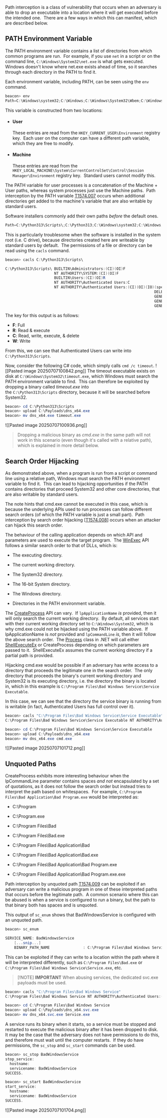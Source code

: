 Path interception is a class of vulnerability that occurs when an adversary is able to drop an executable into a location where it will get executed before the intended one.  There are a few ways in which this can manifest, which are described below.

## PATH Environment Variable

The PATH environment variable contains a list of directories from which common programs are run.  For example, if you use `net` in a script or on the command line, `C:\Windows\System32\net.exe` is what gets executed.  Windows doesn't know where net.exe exists ahead of time, so it searches through each directory in the PATH to find it.

Each environment variable, including PATH, can be seen using the `env` command.

```powershell
beacon> env
Path=C:\Windows\system32;C:\Windows;C:\Windows\System32\Wbem;C:\Windows\System32\WindowsPowerShell\v1.0\;C:\Windows\System32\OpenSSH\;C:\Program Files\Bad Windows Service;C:\Users\pchilds\AppData\Local\Microsoft\WindowsApps
```

This variable is constructed from two locations:

- #### User
    
    These entries are read from the `HKEY_CURRENT_USER\Environment` registry key.  Each user on the computer can have a different path variable, which they are free to modify.
    
- #### Machine
    
    These entries are read from the `HKEY_LOCAL_MACHINE\System\CurrentControlSet\Control\Session Manager\Environment` registry key.  Standard users cannot modify this.
    

The PATH variable for user processes is a concatenation of the Machine + User paths, whereas system processes just use the Machine paths.  Path interception by the PATH variable [T1574.007](https://attack.mitre.org/techniques/T1574/007/) occurs when additional directories get added to the machine's variable that are also writable by standard users.

Software installers commonly add their own paths _before_ the default ones.

```powershell
Path=C:\Python313\Scripts\;C:\Python313;C:\Windows\system32;C:\Windows; ... etc ...
```

This is particularly troublesome when the software is installed in the system root (i.e. C drive), because directories created here are writeable by standard users by default.  The permissions of a file or directory can be read using the `cacls` command.

```powershell
beacon> cacls C:\Python313\Scripts\

C:\Python313\Scripts\ BUILTIN\Administrators:(CI)(OI)F
                      NT AUTHORITY\SYSTEM:(CI)(OI)F
                      BUILTIN\Users:(CI)(OI)R
                      NT AUTHORITY\Authenticated Users:C
                      NT AUTHORITY\Authenticated Users:(CI)(OI)(IO)(special access:)
                                                                   DELETE
                                                                   GENERIC_READ
                                                                   GENERIC_WRITE
                                                                   GENERIC_EXECUTE
```

The key for this output is as follows:  

- **F**: Full
- **R**: Read & execute
- **C**: Read, write, execute, & delete
- **W**: Write
    

From this, we can see that Authenticated Users can write into `C:\Python313\Scripts`.

Now, consider the following C# code, which simply calls `cmd /c timeout`.
![[Pasted image 20250707100842.png]]
The timeout executable exists on disk at `C:\Windows\System32\timeout.exe`, which Windows must search the PATH environment variable to find.  This can therefore be exploited by dropping a binary called _timeout.exe_ into the `C:\Python313\Scripts` directory, because it will be searched before System32.

```powershell
beacon> cd C:\Python313\Scripts
beacon> upload C:\Payloads\dns_x64.exe
beacon> mv dns_x64.exe timeout.exe
```

![[Pasted image 20250707100936.png]]

> Dropping a malicious binary as _cmd.exe_ in the same path will not work in this scenario (even though it's called with a relative path), which is explained in more detail below.

## Search Order Hijacking

As demonstrated above, when a program is run from a script or command line using a relative path, Windows must search the PATH environment variable to find it.  This can lead to hijacking opportunities if the PATH contains directories that proceed System32 and other core directories, that are also writable by standard users.

The note hints that cmd.exe cannot be executed in this case, which is because the underlying APIs used to run processes can follow different search orders (of which the PATH variable is just a small part).  Path interception by search order hijacking [[T1574.008](https://attack.mitre.org/techniques/T1574/008/)] occurs when an attacker can hijack this search order.

The behaviour of the calling application depends on which API and parameters are used to execute the target program.  The [WinExec](https://learn.microsoft.com/en-us/windows/win32/api/winbase/nf-winbase-winexec) API follows a similar search order to that of DLLs, which is:

- The executing directory.
    
- The current working directory.
    
- The System32 directory.
    
- The 16-bit System directory.
    
- The Windows directory.
    
- Directories in the PATH environment variable.
    

The [CreateProcess](https://learn.microsoft.com/en-us/windows/win32/api/processthreadsapi/nf-processthreadsapi-createprocessa) API can vary.  If `lpApplicationName` _is_ provided, then it will only search the current working directory.  By default, all services start with their current working directory set to `C:\Windows\System32`, which is why cmd.exe could not be hijacked using the PATH variable above.  If lpApplicationName is _not_ provided and `lpCommandLine` _is_, then it will follow the above search order.  The [Process](https://learn.microsoft.com/en-us/dotnet/api/system.diagnostics.process) class in .NET will call either [ShellExecuteEx](https://learn.microsoft.com/en-us/windows/win32/api/shellapi/nf-shellapi-shellexecuteexa) or CreateProcess depending on which parameters are passed to it.  ShellExecuteEx assumes the current working directory if a partial path is provided.

Hijacking cmd.exe would be possible if an adversary has write access to a directory that proceeds the legitimate one in the search order.  The only directory that proceeds the binary's current working directory and System32 is its executing directory, i.e. the directory the binary is located in, which in this example is `C:\Program Files\Bad Windows Service\Service Executable`.

In this case, we can see that the directory the service binary is running from is writable (in fact, Authenticated Users has full control over it).

```powershell
beacon> cacls "C:\Program Files\Bad Windows Service\Service Executable"
C:\Program Files\Bad Windows Service\Service Executable NT AUTHORITY\Authenticated Users:(CI)(OI)F

beacon> cd C:\Program Files\Bad Windows Service\Service Executable
beacon> upload C:\Payloads\dns_x64.exe
beacon> mv dns_x64.exe cmd.exe
```

![[Pasted image 20250707101712.png]]
## Unquoted Paths

CreateProcess exhibits more interesting behaviour when the lpCommandLine parameter contains spaces _and not_ encapsulated by a set of quotations, as it does not follow the search order but instead tries to interpret the path based on whitespaces.  For example, `C:\Program Files\Bad Application\Bad Program.exe` would be interpreted as:

- C:\Program
    
- C:\Program.exe
    
- C:\Program Files\Bad
    
- C:\Program Files\Bad.exe
    
- C:\Program Files\Bad Application\Bad
    
- C:\Program Files\Bad Application\Bad.exe
    
- C:\Program Files\Bad Application\Bad Program.exe
    
- C:\Program Files\Bad Application\Bad Program.exe.exe

Path interception by unquoted path [T1574.009](https://attack.mitre.org/techniques/T1574/009/) can be exploited if an adversary can write a malicious program in one of these interpreted paths that occurs before the legitimate path.  A common scenario where this can be abused is when a service is configured to run a binary, but the path to that binary both has spaces and is unquoted.

This output of `sc_enum` shows that BadWindowsService is configured with an unquoted path.

```powershell
beacon> sc_enum

SERVICE_NAME: BadWindowsService
    [...snip...]
	BINARY_PATH_NAME               : C:\Program Files\Bad Windows Service\Service Executable\BadWindowsService.exe
```

This can be exploited if they can write to a location within the path where it will be interpreted differently, such as `C:\Program Files\Bad.exe` or `C:\Program Files\Bad Windows Service\Service.exe`, etc.

> [!NOTE] **IMPORTANT**
> When abusing services, the dedicated svc.exe payloads must be used.

```powershell
beacon> cacls "C:\Program Files\Bad Windows Service"
C:\Program Files\Bad Windows Service NT AUTHORITY\Authenticated Users:(CI)(OI)F

beacon> cd C:\Program Files\Bad Windows Service
beacon> upload C:\Payloads\dns_x64.svc.exe
beacon> mv dns_x64.svc.exe Service.exe
```

A service runs its binary when it starts, so a service must be stopped and restarted to execute the malicious binary after it has been dropped to disk.  It may be the case that the adversary does not have permissions to do this, and therefore must wait until the computer restarts.  If they do have permissions, the `sc_stop` and `sc_start` commands can be used.

```powershell
beacon> sc_stop BadWindowsService
stop_service:
  hostname:    
  servicename: BadWindowsService
SUCCESS.

beacon> sc_start BadWindowsService
start_service:
  hostname:    
  servicename: BadWindowsService
SUCCESS.
```

![[Pasted image 20250707101704.png]]